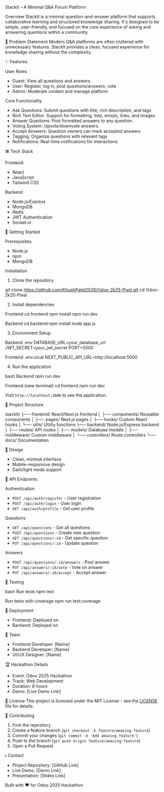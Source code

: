 StackIt – A Minimal Q&A Forum Platform

Overview
StackIt is a minimal question-and-answer platform that supports collaborative learning and structured knowledge sharing. It's designed to be simple, user-friendly, and focused on the core experience of asking and answering questions within a community.

🎯 Problem Statement
Modern Q&A platforms are often cluttered with unnecessary features. StackIt provides a clean, focused experience for knowledge sharing without the complexity.

✨ Features

User Roles

- Guest: View all questions and answers
- User: Register, log in, post questions/answers, vote
- Admin: Moderate content and manage platform

Core Functionality

- Ask Questions: Submit questions with title, rich description, and tags
- Rich Text Editor: Support for formatting, lists, emojis, links, and images
- Answer Questions: Post formatted answers to any question
- Voting System: Upvote/downvote answers
- Accept Answers: Question owners can mark accepted answers
- Tagging: Organize questions with relevant tags
- Notifications: Real-time notifications for interactions

🛠 Tech Stack

Frontend

- React
- JavaScript
- Tailwind CSS

Backend

- Node.js/Express
- MongoDB
- Redis
- JWT Authentication
- Socket.io

🚀 Getting Started

Prerequisites

- Node.js
- npm
- MongoDB

Installation

1. Clone the repository

git clone https://github.com/KhushPatel2026/Odoo-2k25-Pixel.git
cd Odoo-2k25-Pixel

2. Install dependencies

Frontend
cd frontend
npm install
npm run dev

Backend
cd backend
npm install
node app.js

3. Environment Setup

Backend .env
DATABASE_URL=your_database_url
JWT_SECRET=your_jwt_secret
PORT=5000

Frontend .env.local
NEXT_PUBLIC_API_URL=http://localhost:5000

4. Run the application

bash
Backend
npm run dev

Frontend (new terminal)
cd frontend
npm run dev

Visit `http://localhost:3000` to see the application.

📁 Project Structure

stackit/
├── frontend/ React/Next.js frontend
│ ├── components/ Reusable components
│ ├── pages/ Next.js pages
│ ├── hooks/ Custom React hooks
│ └── utils/ Utility functions
├── backend/ Node.js/Express backend
│ ├── routes/ API routes
│ ├── models/ Database models
│ ├── middleware/ Custom middleware
│ └── controllers/ Route controllers
└── docs/ Documentation

🎨 Design

- Clean, minimal interface
- Mobile-responsive design
- Dark/light mode support

🔧 API Endpoints

Authentication

- `POST /api/auth/register` - User registration
- `POST /api/auth/login` - User login
- `GET /api/auth/profile` - Get user profile

Questions

- `GET /api/questions` - Get all questions
- `POST /api/questions` - Create new question
- `GET /api/questions/:id` - Get specific question
- `PUT /api/questions/:id` - Update question

Answers

- `POST /api/questions/:id/answers` - Post answer
- `PUT /api/answers/:id/vote` - Vote on answer
- `PUT /api/answers/:id/accept` - Accept answer

🧪 Testing

bash
Run tests
npm test

Run tests with coverage
npm run test:coverage

🚢 Deployment

- Frontend: Deployed on 
- Backend: Deployed on 

👥 Team

- Frontend Developer: [Name]
- Backend Developer: [Name]
- UI/UX Designer: [Name]

🏆 Hackathon Details

- Event: Odoo 2025 Hackathon
- Track: Web Development
- Duration: 8 hours
- Demo: [Live Demo Link]

📝 License
This project is licensed under the MIT License - see the [LICENSE](LICENSE) file for details.

🤝 Contributing

1. Fork the repository
2. Create a feature branch (`git checkout -b feature/amazing-feature`)
3. Commit your changes (`git commit -m 'Add amazing feature'`)
4. Push to the branch (`git push origin feature/amazing-feature`)
5. Open a Pull Request

📞 Contact

- Project Repository: [GitHub Link]
- Live Demo: [Demo Link]
- Presentation: [Slides Link]

Built with ❤️ for Odoo 2025 Hackathon
